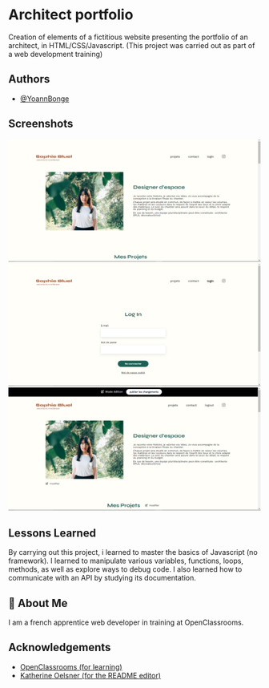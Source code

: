 
# Architect portfolio


Creation of elements of a fictitious website presenting the portfolio of an architect, in HTML/CSS/Javascript.
(This project was carried out as part of a web development training)
## Authors

- [@YoannBonge](https://www.github.com/yoannBonge)


## Screenshots
![homepage logged out](https://github.com/yoannBonge/ArchiWebos/blob/main/FrontEnd/assets/screenshots/homepage%20logged%20out.png)
![login page](https://github.com/yoannBonge/ArchiWebos/blob/main/FrontEnd/assets/screenshots/login%20page.png)
![homepage logged in](https://github.com/yoannBonge/ArchiWebos/blob/main/FrontEnd/assets/screenshots/homepage%20logged%20in.png)





## Lessons Learned

By carrying out this project, i learned to master the basics of Javascript (no framework). I learned to manipulate various variables, functions, loops, methods, as well as explore ways to debug code. I also learned how to communicate with an API by studying its documentation.


## 🚀 About Me
I am a french apprentice web developer in training at OpenClassrooms.


## Acknowledgements

- [OpenClassrooms (for learning)](https://github.com/OpenClassrooms-Student-Center)
 - [Katherine Oelsner (for the README editor)](https://github.com/octokatherine)

  



